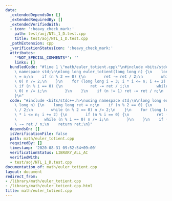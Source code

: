 ```yaml
---
data:
  _extendedDependsOn: []
  _extendedRequiredBy: []
  _extendedVerifiedWith:
  - icon: ':heavy_check_mark:'
    path: test/aoj/NTL_1_D.test.cpp
    title: test/aoj/NTL_1_D.test.cpp
  _pathExtension: cpp
  _verificationStatusIcon: ':heavy_check_mark:'
  attributes:
    '*NOT_SPECIAL_COMMENTS*': ''
    links: []
  bundledCode: "#line 1 \"math/euler_totient.cpp\"\n#include <bits/stdc++.h>\nusing\
    \ namespace std;\n\nlong long euler_totient(long long n) {\n    long long ret\
    \ = n;\n    if (n % 2 == 0) {\n        ret -= ret / 2;\n        while (n % 2 ==\
    \ 0) n /= 2;\n    }\n    for (long long i = 3; i * i <= n; i += 2) {\n       \
    \ if (n % i == 0) {\n            ret -= ret / i;\n            while (n % i ==\
    \ 0) n /= i;\n        }\n    }\n    if (n != 1) ret -= ret / n;\n    return ret;\n\
    }\n"
  code: "#include <bits/stdc++.h>\nusing namespace std;\n\nlong long euler_totient(long\
    \ long n) {\n    long long ret = n;\n    if (n % 2 == 0) {\n        ret -= ret\
    \ / 2;\n        while (n % 2 == 0) n /= 2;\n    }\n    for (long long i = 3; i\
    \ * i <= n; i += 2) {\n        if (n % i == 0) {\n            ret -= ret / i;\n\
    \            while (n % i == 0) n /= i;\n        }\n    }\n    if (n != 1) ret\
    \ -= ret / n;\n    return ret;\n}"
  dependsOn: []
  isVerificationFile: false
  path: math/euler_totient.cpp
  requiredBy: []
  timestamp: '2020-08-31 09:52:54+09:00'
  verificationStatus: LIBRARY_ALL_AC
  verifiedWith:
  - test/aoj/NTL_1_D.test.cpp
documentation_of: math/euler_totient.cpp
layout: document
redirect_from:
- /library/math/euler_totient.cpp
- /library/math/euler_totient.cpp.html
title: math/euler_totient.cpp
---
```


